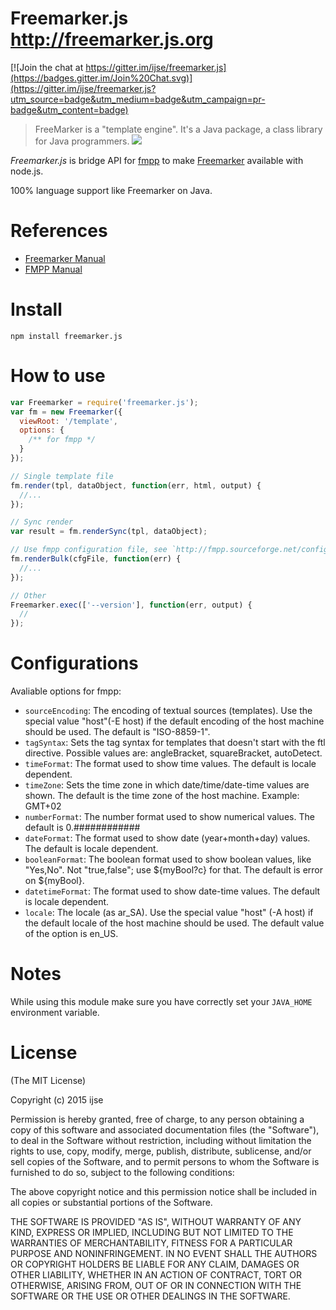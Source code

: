 Freemarker.js http://freemarker.js.org
==============

[![Join the chat at https://gitter.im/ijse/freemarker.js](https://badges.gitter.im/Join%20Chat.svg)](https://gitter.im/ijse/freemarker.js?utm_source=badge&utm_medium=badge&utm_campaign=pr-badge&utm_content=badge)

> FreeMarker is a "template engine". It's a Java package, a class library for Java programmers.
> ![](http://freemarker.org/images/overview.png)

*Freemarker.js* is bridge API for [fmpp](http://fmpp.sourceforge.net/) to make [Freemarker](http://freemarker.org) available with node.js.

100% language support like Freemarker on Java.


# References

- [Freemarker Manual](http://freemarker.org/docs/index.html)
- [FMPP Manual](http://fmpp.sourceforge.net/manual.html)

# Install

```shell
npm install freemarker.js
```

# How to use

```javascript
var Freemarker = require('freemarker.js');
var fm = new Freemarker({
  viewRoot: '/template',
  options: {
    /** for fmpp */
  }
});

// Single template file
fm.render(tpl, dataObject, function(err, html, output) {
  //...
});

// Sync render
var result = fm.renderSync(tpl, dataObject);

// Use fmpp configuration file, see `http://fmpp.sourceforge.net/configfile.html`
fm.renderBulk(cfgFile, function(err) {
  //...
});

// Other
Freemarker.exec(['--version'], function(err, output) {
  //
});

```

# Configurations

Avaliable options for fmpp:

 * `sourceEncoding`: The encoding of textual sources (templates). Use the special value "host"(-E host) if the default encoding of the host machine should be used. The default is "ISO-8859-1".
 * `tagSyntax`: Sets the tag syntax for templates that doesn't start with the ftl directive. Possible values are: angleBracket, squareBracket, autoDetect.
 * `timeFormat`: The format used to show time values. The default is locale dependent.
 * `timeZone`: Sets the time zone in which date/time/date-time values are shown. The default is the time zone of the host machine. Example: GMT+02
 * `numberFormat`: The number format used to show numerical values. The default is 0.############
 * `dateFormat`: The format used to show date (year+month+day) values. The default is locale dependent.
 * `booleanFormat`: The boolean format used to show boolean values, like "Yes,No". Not "true,false"; use ${myBool?c} for that. The default is error on ${myBool}.
 * `datetimeFormat`: The format used to show date-time values. The default is locale dependent.
 * `locale`: The locale (as ar_SA). Use the special value "host" (-A host) if the default locale of the host machine should be used. The default value of the option is en_US.

# Notes
While using this module make sure you have correctly set your `JAVA_HOME` environment variable.

# License

(The MIT License)

Copyright (c) 2015 ijse

Permission is hereby granted, free of charge, to any person obtaining a copy of this software and associated documentation files (the "Software"), to deal in the Software without restriction, including without limitation the rights to use, copy, modify, merge, publish, distribute, sublicense, and/or sell copies of the Software, and to permit persons to whom the Software is furnished to do so, subject to the following conditions:

The above copyright notice and this permission notice shall be included in all copies or substantial portions of the Software.

THE SOFTWARE IS PROVIDED "AS IS", WITHOUT WARRANTY OF ANY KIND, EXPRESS OR IMPLIED, INCLUDING BUT NOT LIMITED TO THE WARRANTIES OF MERCHANTABILITY, FITNESS FOR A PARTICULAR PURPOSE AND NONINFRINGEMENT. IN NO EVENT SHALL THE AUTHORS OR COPYRIGHT HOLDERS BE LIABLE FOR ANY CLAIM, DAMAGES OR OTHER LIABILITY, WHETHER IN AN ACTION OF CONTRACT, TORT OR OTHERWISE, ARISING FROM, OUT OF OR IN CONNECTION WITH THE SOFTWARE OR THE USE OR OTHER DEALINGS IN THE SOFTWARE.
